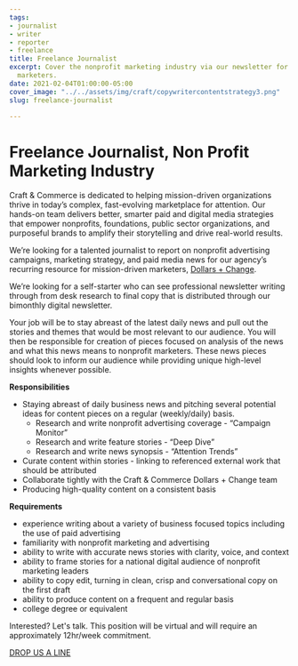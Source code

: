 ```yaml
---
tags:
- journalist
- writer
- reporter
- freelance
title: Freelance Journalist
excerpt: Cover the nonprofit marketing industry via our newsletter for mission-driven
  marketers.
date: 2021-02-04T01:00:00-05:00
cover_image: "../../assets/img/craft/copywritercontentstrategy3.png"
slug: freelance-journalist

---
```

##### 

# **Freelance Journalist, Non Profit Marketing Industry**

Craft & Commerce is dedicated to helping mission-driven organizations thrive in today’s complex, fast-evolving marketplace for attention. Our hands-on team delivers better, smarter paid and digital media strategies that empower nonprofits, foundations, public sector organizations, and purposeful brands to amplify their storytelling and drive real-world results.

We’re looking for a talented journalist to report on nonprofit advertising campaigns, marketing strategy, and paid media news for our agency’s recurring resource for mission-driven marketers, [Dollars + Change](https://mailchi.mp/craftand/dollars-and-change).

We’re looking for a self-starter who can see professional newsletter writing through from desk research to final copy that is distributed through our bimonthly digital newsletter.

Your job will be to stay abreast of the latest daily news and pull out the stories and themes that would be most relevant to our audience. You will then be responsible for creation of pieces focused on analysis of the news and what this news means to nonprofit marketers. These news pieces should look to inform our audience while providing unique high-level insights whenever possible.

**Responsibilities**

* Staying abreast of daily business news and pitching several potential ideas for content pieces on a regular (weekly/daily) basis.
  * Research and write nonprofit advertising coverage - “Campaign Monitor”
  * Research and write feature stories - “Deep Dive”
  * Research and write news synopsis - “Attention Trends”
* Curate content within stories - linking to referenced external work that should be attributed
* Collaborate tightly with the Craft & Commerce Dollars + Change team
* Producing high-quality content on a consistent basis

**Requirements**

* experience writing about a variety of business focused topics including the use of paid advertising
* familiarity with nonprofit marketing and advertising
* ability to write with accurate news stories with clarity, voice, and context
* ability to frame stories for a national digital audience of nonprofit marketing leaders
* ability to copy edit, turning in clean, crisp and conversational copy on the first draft
* ability to produce content on a frequent and regular basis
* college degree or equivalent

Interested? Let's talk. This position will be virtual and will require an approximately 12hr/week commitment. 

[DROP US A LINE](mailto:karen@craftand.com "email")